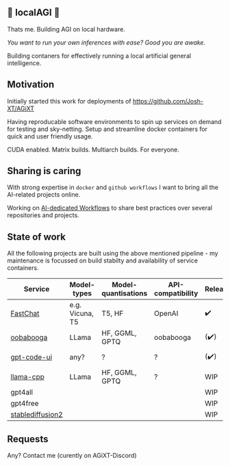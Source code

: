 ## 🧮 localAGI 🧮
Thats me. Building AGI on local hardware.

*You want to run your own inferences with ease? Good you are awake.*


Building contaners for effectively running a local artificial general intelligence.

## Motivation

Initially started this work for deployments of https://github.com/Josh-XT/AGiXT

Having reproducable software environments to spin up services on demand for testing and sky-netting.
Setup and streamline docker containers for quick and user friendly usage.

CUDA enabled. Matrix builds. Multiarch builds. For everyone.

## Sharing is caring

With strong expertise in `docker` and `github workflows` I want to bring all the AI-related projects online.

Working on [AI-dedicated Workflows](https://github.com/localagi/ai-dedicated-workflows) to share best practices over several repositories and projects.

## State of work

All the following projects are built using the above mentioned pipeline - my maintenance is focussed on build stabilty and availability of service containers.

| Service                                                      | Model-types     | Model-quantisations | API-compatibility | Release              | Original Repo |
---------------------------------------------|-----------------|---------------------|-------------------|----------------------|---------------|
| [FastChat](https://github.com/localagi/FastChat-docker)       | e.g. Vicuna, T5 | T5, HF              | OpenAI            | :heavy_check_mark:   | https://github.com/lm-sys/FastChat |
| [oobabooga](https://github.com/localagi/oobabooga-docker)     | LLama           | HF, GGML, GPTQ      | oobabooga         | (:heavy_check_mark:) | https://github.com/oobabooga/text-generation-webui |
| [gpt-code-ui](https://github.com/localagi/gpt-code-ui-docker) | any?            | ?                   | ?                 | (:heavy_check_mark:) | https://github.com/ricklamers/gpt-code-ui |
| [llama-cpp](https://github.com/localagi/llama-cpp-server)     | LLama           | HF, GGML, GPTQ      | ?                 | WIP | https://github.com/abetlen/llama-cpp-python |
| gpt4all | | | | WIP |  |
| gpt4free | | | | WIP |  |
| [stablediffusion2](localagi/stablediffusion2-docker) |        |                     |                   |                     WIP  | |



## Requests
Any? Contact me (curently on AGiXT-Discord)



<!--
**localagi/localAGI** is a ✨ _special_ ✨ repository because its `README.md` (this file) appears on your GitHub profile.

Here are some ideas to get you started:

- 
- 🌱 I’m currently learning ...
- 👯 I’m looking to collaborate on ...
- 🤔 I’m looking for help with ...
- 💬 Ask me about ...
- 📫 How to reach me: ...
- 😄 Pronouns: ...
- ⚡ Fun fact: ...
-->
